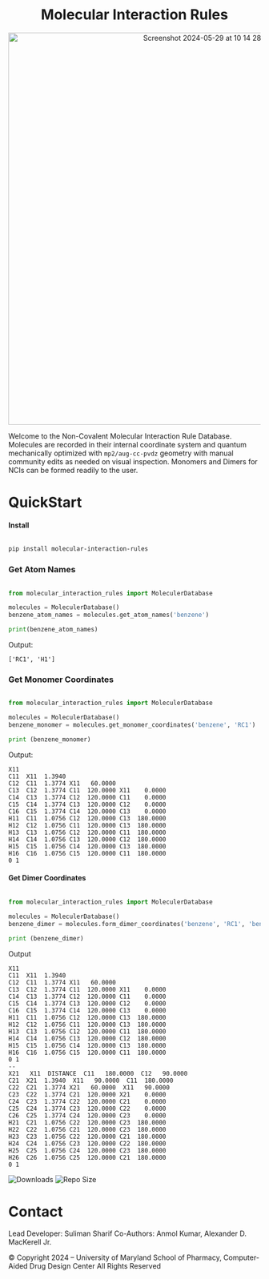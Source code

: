 <h1 align="center">Molecular Interaction Rules</h1>

<p align="center">
<img width="784" alt="Screenshot 2024-05-29 at 10 14 28 PM" src="https://github.com/mackerell-lab/Non-Covalent-Molecular-Interaction-Rules/assets/11812946/880e237a-f9a3-43d5-bb75-c7aeb756f28a">
</p>

Welcome to the Non-Covalent Molecular Interaction Rule Database. Molecules are recorded in their internal coordinate system and quantum mechanically optimized with `mp2/aug-cc-pvdz` geometry with manual community edits as needed on visual inspection. Monomers and Dimers for NCIs can be formed readily to the user.  

QuickStart
==========

#### Install

```bash

pip install molecular-interaction-rules 

```
### Get Atom Names

```python

from molecular_interaction_rules import MoleculerDatabase

molecules = MoleculerDatabase()
benzene_atom_names = molecules.get_atom_names('benzene')

print(benzene_atom_names)

```

Output:

```
['RC1', 'H1']
```

### Get Monomer Coordinates

```python

from molecular_interaction_rules import MoleculerDatabase

molecules = MoleculerDatabase()
benzene_monomer = molecules.get_monomer_coordinates('benzene', 'RC1')

print (benzene_monomer)

```

Output:

```
X11
C11  X11  1.3940
C12  C11  1.3774 X11   60.0000
C13  C12  1.3774 C11  120.0000 X11    0.0000
C14  C13  1.3774 C12  120.0000 C11    0.0000
C15  C14  1.3774 C13  120.0000 C12    0.0000
C16  C15  1.3774 C14  120.0000 C13    0.0000
H11  C11  1.0756 C12  120.0000 C13  180.0000
H12  C12  1.0756 C11  120.0000 C13  180.0000
H13  C13  1.0756 C12  120.0000 C11  180.0000
H14  C14  1.0756 C13  120.0000 C12  180.0000
H15  C15  1.0756 C14  120.0000 C13  180.0000
H16  C16  1.0756 C15  120.0000 C11  180.0000
0 1

```

#### Get Dimer Coordinates 

```python

from molecular_interaction_rules import MoleculerDatabase

molecules = MoleculerDatabase()
benzene_dimer = molecules.form_dimer_coordinates('benzene', 'RC1', 'benzene', 'RC1')

print (benzene_dimer)

```

Output
```
X11
C11  X11  1.3940
C12  C11  1.3774 X11   60.0000
C13  C12  1.3774 C11  120.0000 X11    0.0000
C14  C13  1.3774 C12  120.0000 C11    0.0000
C15  C14  1.3774 C13  120.0000 C12    0.0000
C16  C15  1.3774 C14  120.0000 C13    0.0000
H11  C11  1.0756 C12  120.0000 C13  180.0000
H12  C12  1.0756 C11  120.0000 C13  180.0000
H13  C13  1.0756 C12  120.0000 C11  180.0000
H14  C14  1.0756 C13  120.0000 C12  180.0000
H15  C15  1.0756 C14  120.0000 C13  180.0000
H16  C16  1.0756 C15  120.0000 C11  180.0000
0 1
--
X21   X11  DISTANCE  C11   180.0000  C12   90.0000
C21  X21  1.3940  X11   90.0000  C11  180.0000
C22  C21  1.3774 X21   60.0000  X11   90.0000
C23  C22  1.3774 C21  120.0000 X21    0.0000
C24  C23  1.3774 C22  120.0000 C21    0.0000
C25  C24  1.3774 C23  120.0000 C22    0.0000
C26  C25  1.3774 C24  120.0000 C23    0.0000
H21  C21  1.0756 C22  120.0000 C23  180.0000
H22  C22  1.0756 C21  120.0000 C23  180.0000
H23  C23  1.0756 C22  120.0000 C21  180.0000
H24  C24  1.0756 C23  120.0000 C22  180.0000
H25  C25  1.0756 C24  120.0000 C23  180.0000
H26  C26  1.0756 C25  120.0000 C21  180.0000
0 1
```

![Downloads](https://pepy.tech/badge/molecular-interaction-rules)
![Repo Size](https://img.shields.io/github/repo-size/mackerell-lab/non-covalent-molecular-interaction-rules)

Contact
=======

Lead Developer: Suliman Sharif
Co-Authors: Anmol Kumar, Alexander D. MacKerell Jr.

© Copyright 2024 – University of Maryland School of Pharmacy, Computer-Aided Drug Design Center All Rights Reserved

